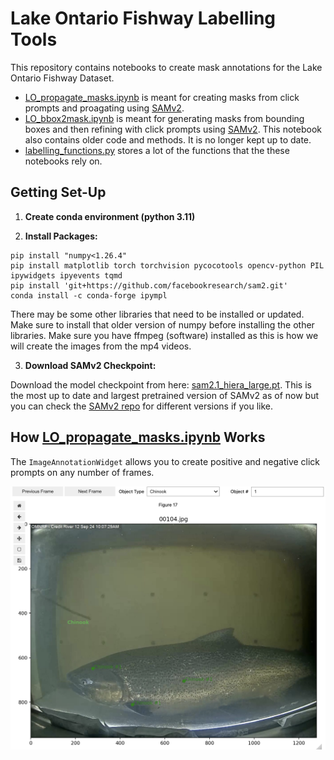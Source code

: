 # Lake Ontario Fishway Labelling Tools

This repository contains notebooks to create mask annotations for the Lake Ontario Fishway Dataset. 

 * [LO_propagate_masks.ipynb](LO_propagate_masks.ipynb) is meant for creating masks from click prompts and proagating using [SAMv2](https://github.com/facebookresearch/sam2).
 * [LO_bbox2mask.ipynb](LO_bbox2mask.ipynb) is meant for generating masks from bounding boxes and then refining with click prompts using [SAMv2](https://github.com/facebookresearch/sam2). This notebook also contains older code and methods. It is no longer kept up to date.
 * [labelling_functions.py](labelling_functions.py) stores a lot of the functions that the these notebooks rely on.

## Getting Set-Up

1. **Create conda environment (python 3.11)**

2. **Install Packages:**

```
pip install "numpy<1.26.4"
pip install matplotlib torch torchvision pycocotools opencv-python PIL ipywidgets ipyevents tqmd
pip install 'git+https://github.com/facebookresearch/sam2.git'
conda install -c conda-forge ipympl
```

There may be some other libraries that need to be installed or updated. Make sure to install that older version of numpy before installing the other libraries. Make sure you have ffmpeg (software) installed as this is how we will create the images from the mp4 videos.

3. **Download SAMv2 Checkpoint:**

Download the model checkpoint from here: [sam2.1_hiera_large.pt](https://dl.fbaipublicfiles.com/segment_anything_2/092824/sam2.1_hiera_large.pt). This is the most up to date and largest pretrained version of SAMv2 as of now but you can check the [SAMv2 repo](https://github.com/facebookresearch/sam2) for different versions if you like. 

## How [LO_propagate_masks.ipynb](LO_propagate_masks.ipynb) Works

The `ImageAnnotationWidget` allows you to create positive and negative click prompts on any number of frames.

![Image of unmasked fish with click prompts to indicate where the fish is.](demo_images/unmasked_clicked.png)


